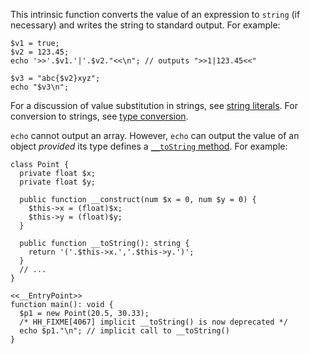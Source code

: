 This intrinsic function converts the value of an expression to `string` (if necessary) and writes the string to standard output.  For example:

```basics.hack
$v1 = true;
$v2 = 123.45;
echo '>>'.$v1.'|'.$v2."<<\n"; // outputs ">>1|123.45<<"

$v3 = "abc{$v2}xyz";
echo "$v3\n";
```

For a discussion of value substitution in strings, see [string literals](../source-code-fundamentals/literals.md#string-literals__double-quoted-string-literals).
For conversion to strings, see [type conversion](../types/type-conversion.md#converting-to-string).

`echo` cannot output an array.  However, `echo` can output the value of an object *provided* its type defines
a [`__toString` method](../classes/methods-with-predefined-semantics.md#method-__tostring).  For example:

```Point.hack
class Point {
  private float $x;
  private float $y;

  public function __construct(num $x = 0, num $y = 0) {
    $this->x = (float)$x;
    $this->y = (float)$y;
  }

  public function __toString(): string {
    return '('.$this->x.','.$this->y.')';
  }
  // ...
}

<<__EntryPoint>>
function main(): void {
  $p1 = new Point(20.5, 30.33);
  /* HH_FIXME[4067] implicit __toString() is now deprecated */
  echo $p1."\n"; // implicit call to __toString()
}
```
